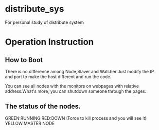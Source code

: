 # distribute_sys
For personal study of distribute system

Operation Instruction
==========================

How to Boot
--------------------------
There is no difference among Node,Slaver and Watcher.Just modify the IP and port to make the host different and run the code.

You can see all nodes with the monitors on webpages with relative address.What's more, you can shutdown someone through the pages.

The status of the nodes.
---------------------------
GREEN:RUNNING
RED:DOWN (Force to kill process and you will see it)
YELLOW:MASTER NODE
